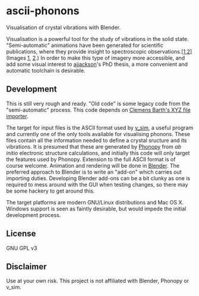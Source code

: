 # ascii-phonons

Visualisation of crystal vibrations with Blender.

Visualisation is a powerful tool for the study of vibrations in the solid state.
"Semi-automatic" animations have been generated for scientific publications, where they provide insight to spectroscopic observations.[[1][Skelton2015],[2][Brivio2015]] (Images [1](http://dx.doi.org/10.1063/1.4917044.1), [2](http://people.bath.ac.uk/aw558/temp/mapi_phonon.gif).) In order to make this type of imagery more accessible, and add some visual interest to [ajjackson](https://github.com/ajjackson)'s PhD thesis, a more convenient and automatic toolchain is desirable.


## Development

This is still very rough and ready. "Old code" is some legacy code from the "semi-automatic" process. This code depends on [Clemens Barth's XYZ file importer](http://development.root-1.de/Atomic_Blender_XYZ.php).

The target for input files is the ASCII format used by [v_sim](http://inac.cea.fr/L_Sim/V_Sim/), a useful program and currently one of the only tools available for visualising phonons. These files contain all the information needed to define a crystal sructure and its vibrations. It is presumed that these are generated by [Phonopy](http://phonopy.sourceforge.net/) from *ab initio* electronic structure calculations, and initially this code will only target the features used by Phonopy. Extension to the full ASCII format is of course welcome.
Animation and rendering will be done in [Blender](http://www.blender.org/).
The preferred approach to Blender is to write an "add-on" which carries out importing duties.
Developing Blender add-ons can be a bit clunky as one is required to mess around with the GUI when testing changes, so there may be some hackery to get around this.

The target platforms are modern GNU/Linux distributions and Mac OS X. Windows support is seen as faintly desirable, but would impede the initial development process.


[Skelton2015]: http://dx.doi.org/10.1063/1.4917044
[Brivio2015]: http://arxiv.org/abs/1504.07508

## License

GNU GPL v3

## Disclaimer

Use at your own risk. This project is not affiliated with Blender, Phonopy or v_sim.
